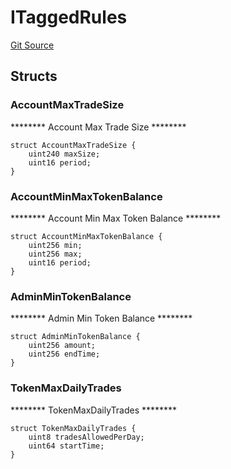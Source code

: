 # ITaggedRules
[Git Source](https://github.com/thrackle-io/tron/blob/570e509b7dae1b89ffe858956bb3df9bbac2510a/src/protocol/economic/ruleProcessor/RuleDataInterfaces.sol)


## Structs
### AccountMaxTradeSize
******** Account Max Trade Size ********


```solidity
struct AccountMaxTradeSize {
    uint240 maxSize;
    uint16 period;
}
```

### AccountMinMaxTokenBalance
******** Account Min Max Token Balance ********


```solidity
struct AccountMinMaxTokenBalance {
    uint256 min;
    uint256 max;
    uint16 period;
}
```

### AdminMinTokenBalance
******** Admin Min Token Balance ********


```solidity
struct AdminMinTokenBalance {
    uint256 amount;
    uint256 endTime;
}
```

### TokenMaxDailyTrades
******** TokenMaxDailyTrades ********


```solidity
struct TokenMaxDailyTrades {
    uint8 tradesAllowedPerDay;
    uint64 startTime;
}
```

